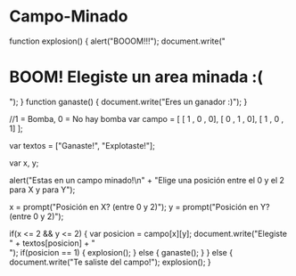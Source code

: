 Campo-Minado
============
function explosion()
{
	alert("BOOOM!!!");
	document.write("<h1>BOOM! Elegiste un area minada :(</h1>");
}
function ganaste()
{
	document.write("Eres un ganador :)");
}

//1 = Bomba, 0 = No hay bomba
var campo = [ [ 1 , 0 , 0],
              [ 0 , 1 , 0],
              [ 1 , 0 , 1] ];

var textos = ["Ganaste!", "Explotaste!"];

var x, y;

alert("Estas en un campo minado!\n" + 
	"Elige una posición entre el 0 y el 2 para X y para Y");

x = prompt("Posición en X? (entre 0 y 2)");
y = prompt("Posición en Y? (entre 0 y 2)");


if(x <= 2 && y <= 2)
{
	var posicion = campo[x][y];
	document.write("Elegiste " + textos[posicion] + "<br />");
	if(posicion == 1)
	{
		explosion();
	}
	else
	{
		ganaste();
	}
}
else
{
	document.write("Te saliste del campo!");
	explosion();
}
